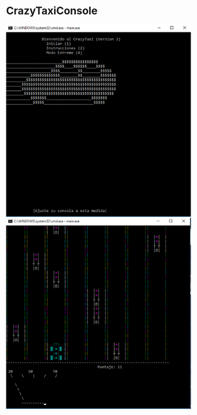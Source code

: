 # CrazyTaxiConsole

![screenshot1](img/screenshot_crazytaxi.png)
![screenshot2](img/screenshot_crazytaxi2.png)

